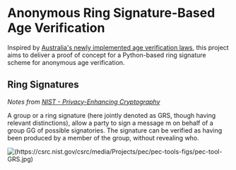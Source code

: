 # Anonymous Ring Signature-Based Age Verification
Inspired by [Australia's newly implemented age verification laws](https://www.aph.gov.au/Parliamentary_Business/Bills_Legislation/bd/bd2425/25bd39), this project aims to deliver a proof of concept for a Python-based ring signature scheme for anonymous age verification.


## Ring Signatures
*Notes from [NIST - Privacy-Enhancing Cryptography](https://csrc.nist.gov/projects/pec/pec-tools)*

A group or a ring signature (here jointly denoted as GRS, though having relevant distinctions), allow a party to sign a message m on behalf of a group GG of possible signatories. The signature can be verified as having been produced by a member of the group, without revealing who.

![<img>(https://csrc.nist.gov/csrc/media/Projects/pec/pec-tools-figs/pec-tool-GRS.jpg)</img>](https://csrc.nist.gov/csrc/media/Projects/pec/pec-tools-figs/pec-tool-GRS.jpg)